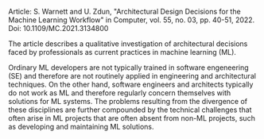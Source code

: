 Article: S. Warnett and U. Zdun, "Architectural Design Decisions for the Machine Learning Workflow" in Computer, vol. 55, no. 03, pp. 40-51, 2022. Doi: 10.1109/MC.2021.3134800


The article describes a qualitative investigation of architectural decisions faced by professionals as current practices in machine learning (ML).

Ordinary ML developers are not typically trained in software engeneering (SE) and therefore are not routinely applied in engineering and architectural techniques. On the other hand, software engineers and architects typically do not work as ML and therefore regularly concern themselves with solutions for ML systems. The problems resulting from the divergence of these disciplines are further compounded by the technical challenges that often arise in ML projects that are often absent from non-ML projects, such as developing and maintaining ML solutions.




